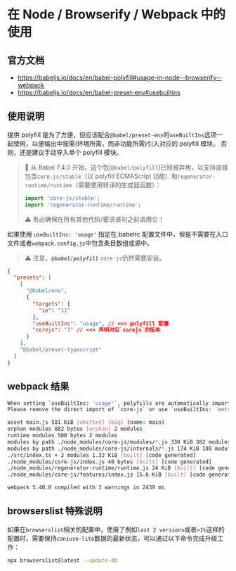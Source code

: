 # 在 Node / Browserify / Webpack 中的使用

## 官方文档

- https://babeljs.io/docs/en/babel-polyfill#usage-in-node--browserify--webpack
- https://babeljs.io/docs/en/babel-preset-env#usebuiltins

## 使用说明

提供 polyfill 是为了方便，但应该配合`@babel/preset-env`的`useBuiltIns`选项一起使用，以便输出中按需(环境所需，而非功能所需)引入对应的 polyfill 模块。
否则，还是建议手动导入单个 polyfill 模块。

> 🚨 从 Babel 7.4.0 开始，这个包(`@babel/polyfill`)已经被弃用，以支持直接包含`core-js/stable`（以 polyfill ECMAScript 功能）和`regenerator-runtime/runtime`（需要使用转译的生成器函数）：
>
> ```javascript
> import 'core-js/stable';
> import 'regenerator-runtime/runtime';
> ```
>
> ⚠ 务必确保在所有其他代码/要求语句之前调用它！

如果使用 `useBuiltIns: 'usage'` 指定在.babelrc 配置文件中，但是不需要在入口文件或者`webpack.config.js`中包含条目数组或源中。

> ⚠ 注意，**_`@babel/polyfill`_** `core-js`仍然需要安装。

```json
{
  "presets": [
    [
      "@babel/env",
      {
        "targets": {
          "ie": "11"
        },
        "useBuiltIns": "usage", // <<< polyfill 配置
        "corejs": "3" // <<< 声明对应`corejs`的版本
      }
    ],
    "@babel/preset-typescript"
  ]
}
```

## webpack 结果

```bash
When setting `useBuiltIns: 'usage'`, polyfills are automatically imported when needed.
Please remove the direct import of `core-js` or use `useBuiltIns: 'entry'` instead.

asset main.js 581 KiB [emitted] [big] (name: main)
orphan modules 882 bytes [orphan] 2 modules
runtime modules 500 bytes 2 modules
modules by path ./node_modules/core-js/modules/*.js 330 KiB 362 modules
modules by path ./node_modules/core-js/internals/*.js 174 KiB 188 modules
./src/index.ts + 2 modules 1.32 KiB [built] [code generated]
./node_modules/core-js/index.js 40 bytes [built] [code generated]
./node_modules/regenerator-runtime/runtime.js 24 KiB [built] [code generated]
./node_modules/core-js/features/index.js 15.6 KiB [built] [code generated]

webpack 5.40.0 compiled with 3 warnings in 2439 ms
```

## browserslist 特殊说明

如果在`browserslist`相关的配置中，使用了例如`last 2 versions`或者`>1%`这样的配置时，需要保持`caniuse-lite`数据的最新状态，可以通过以下命令完成升级工作：

```bash
npx browserslist@latest --update-db
```
